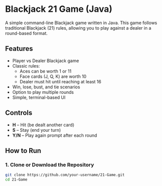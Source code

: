 # Blackjack 21 Game (Java)

A simple command-line Blackjack game written in Java. This game follows traditional Blackjack (21) rules, allowing you to play against a dealer in a round-based format.

## Features

- Player vs Dealer Blackjack game
- Classic rules:
  - Aces can be worth 1 or 11
  - Face cards (J, Q, K) are worth 10
  - Dealer must hit until reaching at least 16
- Win, lose, bust, and tie scenarios
- Option to play multiple rounds
- Simple, terminal-based UI

## Controls

- **H** – Hit (be dealt another card)
- **S** – Stay (end your turn)
- **Y/N** – Play again prompt after each round

## How to Run

### 1. Clone or Download the Repository
```bash
git clone https://github.com/your-username/21-Game.git
cd 21-Game

